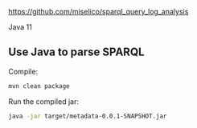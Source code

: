 https://github.com/miselico/sparql_query_log_analysis

Java 11

## Use Java to parse SPARQL

Compile:

```bash
mvn clean package
```


Run the compiled jar:

```bash
java -jar target/metadata-0.0.1-SNAPSHOT.jar
```
<!-- java -jar target/metadata-0.0.1-SNAPSHOT-jar-with-dependencies.jar -->